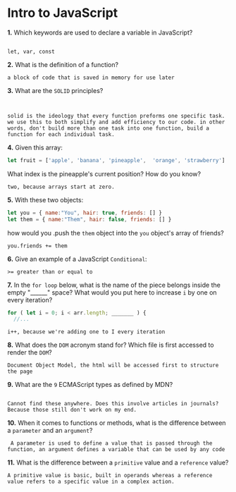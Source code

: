 # Intro to JavaScript

**1.** Which keywords are used to declare a variable in JavaScript?
<!-- enter you answer in the space below -->
```

let, var, const

```
**2.** What is the definition of a function?
<!-- enter you answer in the space below -->
```
a block of code that is saved in memory for use later
```
**3.** What are the `SOLID` principles?
<!-- enter you answer in the space below -->
```


solid is the ideology that every function preforms one specific task. we use this to both simplify and add efficiency to our code. in other words, don't build more than one task into one function, build a function for each individual task.

```
**4.** Given this array: 
```js
let fruit = ['apple', 'banana', 'pineapple',  'orange', 'strawberry']
``` 
What index is the pineapple's current position? How do you know?
<!-- enter you answer in the space below -->
```
two, because arrays start at zero.
```
**5.** With these two objects: 
```js
let you = { name:"You", hair: true, friends: [] }
let them = { name:"Them", hair: false, friends: [] }
```
how would you .push the `them` object into the `you` object's array of friends?
<!-- enter you answer in the space below -->
```
you.friends += them
```

**6.** Give an example of a JavaScript `Conditional`:
<!-- enter you answer in the space below -->
```
>= greater than or equal to
```
**7.** In the `for loop` below, what is the name of the piece belongs inside the empty "______" space? What would you put here to increase `i` by one on every iteration?
```js
for ( let i = 0; i < arr.length; _______ ) {
  //...
```
<!-- enter you answer in the space below -->
```
i++, because we're adding one to I every iteration
```
**8.** What does the `DOM` acronym stand for? Which file is first accessed to render the `DOM`?
<!-- enter you answer in the space below -->
```
Document Object Model, the html will be accessed first to structure the page
```

**9.** What are the `9` ECMAScript types as defined by MDN?
<!-- enter you answer in the space below -->
```

Cannot find these anywhere. Does this involve articles in journals? Because those still don't work on my end.

```
**10.** When it comes to functions or methods, what is the difference between a `parameter` and an `argument`?
<!-- enter you answer in the space below -->
```
 A parameter is used to define a value that is passed through the function, an argument defines a variable that can be used by any code
```
**11.** What is the difference between a `primitive` value and a `reference` value?
<!-- enter you answer in the space below -->
```
A primitive value is basic, built in operands whereas a reference value refers to a specific value in a complex action.
```
